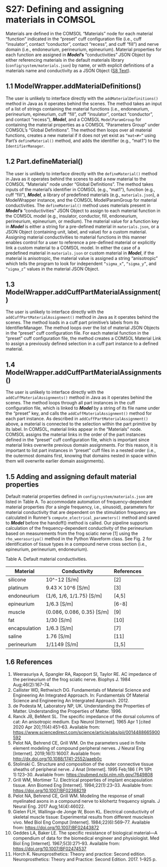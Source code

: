 # S27: Defining and assigning materials in COMSOL

Materials are defined in the COMSOL “Materials” node for each material
“function” indicated in the “preset” cuff configuration file (i.e.,
cuff “insulator”, contact “conductor”, contact “recess”, and cuff
“fill”) and nerve domain (i.e., endoneurium, perineurium,
epineurium). Material properties for each function are assigned in
***Model*’s** “conductivities” JSON Object by either referencing
materials in the default materials library
(`config/system/materials.json`) by name, or with explicit definitions
of a materials name and conductivity as a JSON Object ([S8 Text](https://github.com/wmglab-duke/ascent/wiki/S8:-JSON-file-parameter-guide)).

## 1.1 ModelWrapper.addMaterialDefinitions()

The user is unlikely to interface directly with the
`addMaterialDefinitions()` method in Java as it operates behind the
scenes. The method takes an input of a list of strings containing the
material functions (i.e., endoneurium, perineurium, epineurium, cuff
“fill”, cuff “insulator”, contact “conductor”, and contact “recess”),
***Model***, and a COMSOL `ModelParamGroup` for containing the material
properties as a COMSOL “Parameters Group” under COMSOL’s “Global
Definitions”. The method then loops over all material functions, creates
a new material if it does not yet exist as `“mat<#>”` using Part’s
`defineMaterial()` method, and adds the identifier (e.g., “mat1”) to the
`IdentifierManager`.

## 1.2 Part.defineMaterial()

The user is unlikely to interface directly with the `defineMaterial()`
method in Java as it operates behind the scenes to add a new material to
the COMSOL “Materials” node under “Global Definitions”. The method takes
inputs of the material’s identifier in COMSOL (e.g., “mat1”), function
(e.g., cuff “fill”), ***Model***, a library of predefined materials
(e.g., `materials.json`), a ModelWrapper instance, and the COMSOL
ModelParamGroup for material conductivities. The `defineMaterial()` method
uses materials present in ***Model’s*** “conductivities” JSON Object to
assign to each material function in the COMSOL model (e.g., insulator,
conductor, fill, endoneurium, perineurium, epineurium, or medium). The
material value for a function key in ***Model*** is either a string for
a pre-defined material in `materials.json`, or a JSON Object (containing
unit, label, and value) for a custom material. Assigning material
conductivities to material functions in this manner enables control for
a user to reference a pre-defined material or explicitly link a custom
material to a COMSOL model. In either the case of a predefined material
in `materials.json` or custom material in ***Model***, if the material is
anisotropic, the material value is assigned a string “anisotropic” which
tells the program to look for independent `“sigma_x”`, `“sigma_y”`, and
`“sigma_z”` values in the material JSON Object.

## 1.3 ModelWrapper.addCuffPartMaterialAssignment()

The user is unlikely to interface directly with the
`addCuffPartMaterialAssignment()` method in Java as it operates behind the
scenes. The method loads in a cuff part primitive’s labels from its
IdentifierManager. The method loops over the list of material JSON
Objects in the “preset” cuff configuration file. For each material
function in the “preset” cuff configuration file, the method creates a
COMSOL Material Link to assign a previously defined selection in a cuff
part instance to a defined material.

## 1.4 ModelWrapper.addCuffPartMaterialAssignments()

The user is unlikely to interface directly with the
`addCuffMaterialAssignments()` method in Java as it operates behind the
scenes. The method loops through all part instances in the cuff
configuration file, which is linked to ***Model*** by a string of its
file name under the “preset” key, and calls the
`addCuffMaterialAssignment()` method for each part instance. As described
in `addCuffPartMaterialAssignment()` above, a material is connected to the
selection within the part primitive by its label. In COMSOL, material
links appear in the “Materials” node. COMSOL assigns the material links
in the order of the part instances defined in the “preset” cuff
configuration file, which is important since material links overwrite
previous domain assignments. For this reason, it is important to list
part instances in “preset” cuff files in a nested order (i.e., the
outermost domains first, knowing that domains nested in space within
them will overwrite earlier domain assignments).

## 1.5 Adding and assigning default material properties

Default material properties defined in `config/system/materials.json`
are listed in Table A. To accommodate automation of
frequency-dependent material properties (for a single frequency, i.e.,
sinusoid), parameters for material conductivity that are dependent on
the stimulation frequency are calculated in Runner’s
`compute_electrical_parameters()` method and saved to ***Model*** before
the handoff() method is called. Our pipeline supports calculation of the
frequency-dependent conductivity of the perineurium based on
measurements from the frog sciatic nerve \[1\] using the
`rho_weerasuriya()` method in the Python Waveform class. See Fig. 2 for
identification of tissue types in a compound nerve cross section (i.e.,
epineurium, perineurium, endoneurium).

Table A. Default material conductivities.

| **Material**  | **Conductivity**             | **References**         |
| ------------- | ---------------------------- | ---------------------- |
| silicone      | 10^-12 \[S/m\]               | \[2\]                 |
| platinum      | 9.43 ⨉ 10^6 \[S/m\]          | \[3\]                 |
| endoneurium   | {1/6, 1/6, 1/1.75} \[S/m\]   | \[4,5\]       |
| epineurium    | 1/6.3 \[S/m\]                | \[6-8\] |
| muscle        | {0.086, 0.086, 0.35} \[S/m\] | \[9\]             |
| fat           | 1/30 \[S/m\]                 | \[10\]             |
| encapsulation | 1/6.3 \[S/m\]                | \[7\]                 |
| saline        | 1.76 \[S/m\]                 | \[11\]                |
| perineurium   | 1/1149 \[S/m\]               | \[1,5\]           |

## 1.6 References
1. Weerasuriya A, Spangler RA, Rapoport SI, Taylor RE. AC impedance of the perineurium of the frog sciatic nerve. Biophys J. 1984 Aug;46(2):167–74.
1. Callister WD, Rethwisch DG. Fundamentals of Material Science and Engineering An Integrated Approach. In: Fundamentals Of Material Science and Engineering An Intergrated Approach. 2012.
1. de Podesta M, Laboratory NP, UK. Understanding the Properties of Matter. Understanding the Properties of Matter. 1996.
1. Ranck JB, BeMent SL. The specific impedance of the dorsal columns of cat: An anisotropic medium. Exp Neurol [Internet]. 1965 Apr 1 [cited 2020 Apr 20];11(4):451–63. Available from: https://www.sciencedirect.com/science/article/abs/pii/0014488665900592
1. Pelot NA, Behrend CE, Grill WM. On the parameters used in finite element modeling of compound peripheral nerves. J Neural Eng [Internet]. 2019;16(1):16007. Available from: http://dx.doi.org/10.1088/1741-2552/aaeb0c
1. Stolinski C. Structure and composition of the outer connective tissue sheaths of peripheral nerve. J Anat [Internet]. 1995 Feb;186 ( Pt 1(Pt 1):123–30. Available from: https://pubmed.ncbi.nlm.nih.gov/7649808
1. Grill WM, Mortimer TJ. Electrical properties of implant encapsulation tissue. Ann Biomed Eng [Internet]. 1994;22(1):23–33. Available from: https://doi.org/10.1007/BF02368219
1. Pelot NA, Behrend CE, Grill WM. Modeling the response of small myelinated axons in a compound nerve to kilohertz  frequency signals. J Neural Eng. 2017 Aug;14(4):46022.
1. Gielen FLH, Wallinga-de Jonge W, Boon KL. Electrical conductivity of skeletal muscle tissue: Experimental results from different musclesin vivo. Med Biol Eng Comput [Internet]. 1984;22(6):569–77. Available from: https://doi.org/10.1007/BF02443872
1. Geddes LA, Baker LE. The specific resistance of biological material—A compendium of data for the biomedical engineer and physiologist. Med Biol Eng [Internet]. 1967;5(3):271–93. Available from: https://doi.org/10.1007/BF02474537
1. Horch K. Neuroprosthetics: Theory and practice: Second edition. Neuroprosthetics: Theory and Practice: Second Edition. 2017. 1–925 p.
